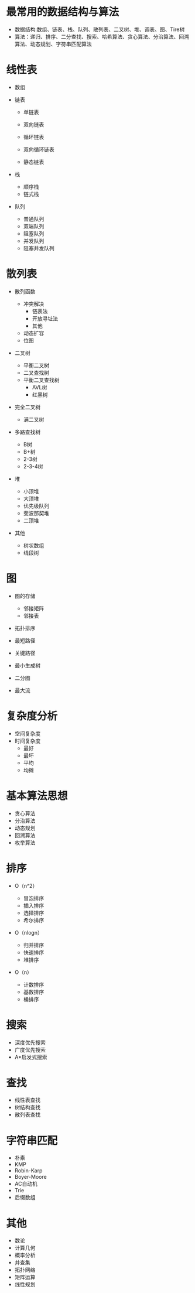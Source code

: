 # 最常用的数据结构与算法

* 数据结构:数组、链表、栈、队列、散列表、二叉树、堆、调表、图、Tire树
* 算法：递归、排序、二分查找、搜索、哈希算法、贪心算法、分治算法、回溯算法、动态规划、字符串匹配算法

# 线性表

* 数组

* 链表

  * 单链表

  * 双向链表
  * 循环链表
  * 双向循环链表
  * 静态链表

* 栈
  * 顺序栈
  * 链式栈

* 队列
  * 普通队列
  * 双端队列
  * 阻塞队列
  * 并发队列
  * 阻塞并发队列

# 散列表

* 散列函数
  * 冲突解决
    * 链表法
    * 开放寻址法
    * 其他
  * 动态扩容
  * 位图

* 二叉树
  * 平衡二叉树
  * 二叉查找树
  * 平衡二叉查找树
    * AVL树
    * 红黑树
* 完全二叉树
  * 满二叉树

* 多路查找树
  * B树
  * B+树
  * 2-3树
  * 2-3-4树

* 堆
  * 小顶堆
  * 大顶堆
  * 优先级队列
  * 斐波那契堆
  * 二顶堆

* 其他
  * 树状数组
  * 线段树

# 图

* 图的存储
  * 邻接矩阵
  * 邻接表

* 拓扑排序
* 最短路径
* 关键路径
* 最小生成树
* 二分图
* 最大流

# 复杂度分析

* 空间复杂度
* 时间复杂度
  * 最好
  * 最坏
  * 平均
  * 均摊

# 基本算法思想

* 贪心算法
* 分治算法
* 动态规划
* 回溯算法
* 枚举算法

# 排序

* O（n^2）
  * 冒泡排序
  * 插入排序
  * 选择排序
  * 希尔排序

* O（nlogn）
  * 归并排序
  * 快速排序
  * 堆排序

* O（n）
  * 计数排序
  * 基数排序
  * 桶排序

# 搜索

* 深度优先搜索
* 广度优先搜索
* A*启发式搜索

# 查找

* 线性表查找
* 树结构查找
* 散列表查找

# 字符串匹配

* 朴素
* KMP
* Robin-Karp
* Boyer-Moore
* AC自动机
* Trie
* 后缀数组

# 其他

* 数论
* 计算几何
* 概率分析
* 并查集
* 拓扑网络
* 矩阵运算
* 线性规划











